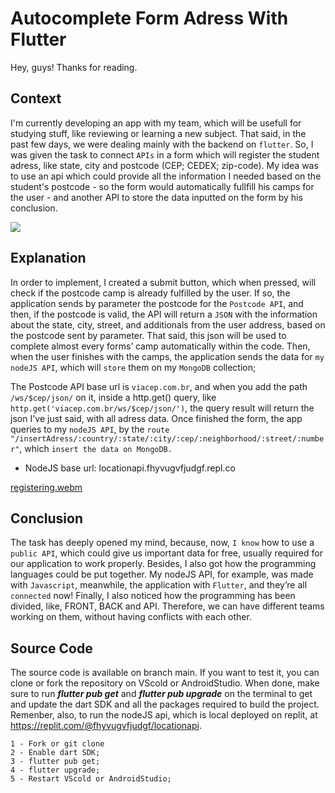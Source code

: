 # Autocomplete Form Adress With Flutter

Hey, guys! Thanks for reading.


## Context
I'm currently developing an app with my team, which will be usefull for studying stuff, like reviewing or learning a new subject. That said, in the past few days, we were dealing mainly with the backend on ```flutter```. So, I was given the task to connect ```APIs``` in a form which will register the student adress, like state, city and postcode (CEP; CEDEX; zip-code). My idea was to use an api which could provide all the information I needed based on the student's postcode - so the form would automatically fullfill his camps for the user - and another API to store the data inputted on the form by his conclusion.  

<div>


  <img src="https://user-images.githubusercontent.com/103438311/209247577-9864a5e7-8d8f-46dc-958a-d080c5645338.png">
</div>


## Explanation
In order to implement, I created a submit button, which when pressed, will check if the postcode camp is already fulfilled by the user. If so, the application sends by parameter the postcode for the ```Postcode API```, and then, if the postcode is valid, the API will return a ```JSON``` with the information about the state, city, street, and additionals from the user address, based on the postcode sent by parameter. That said, this json will be used to complete almost every forms’ camp automatically within the code. Then, when the user finishes with the camps, the application sends the data for ```my nodeJS API```, which will ```store``` them on my ```MongoDB``` collection;


The Postcode API base url is ```viacep.com.br```, and when you add the path ```/ws/$cep/json/``` on it, inside a http.get() query, like ```http.get('viacep.com.br/ws/$cep/json/')```, the query result will return the json I've just said, with all adress data. Once finished 
the form, the app queries to my ```nodeJS API```, by the ```route "/insertAdress/:country/:state/:city/:cep/:neighborhood/:street/:number"```,
which ```insert the data on MongoDB.```

* NodeJS base url: locationapi.fhyvugvfjudgf.repl.co

[registering.webm](https://user-images.githubusercontent.com/103438311/209563715-7e53bd9c-9b57-4f07-b2ae-3007663c017e.webm)

## Conclusion
The task has deeply opened my mind, because, now, ```I know``` how to use a ```public API```, which could give us important data for free, usually required for our application to work properly. Besides, I also got how the programming languages could be put together. My nodeJS API, for example, was made with ```Javascript```, meanwhile, the application with ```Flutter```, and they’re all ```connected``` now! Finally, I also noticed how the programming has been divided, like, FRONT, BACK and API. Therefore, we can have different teams working on them, without having conflicts with each other.

## Source Code
The source code is available on branch main. If you want to test it, you can clone or fork the repository on VScold or AndroidStudio. When done, make sure to run ***flutter pub get*** and ***flutter pub upgrade*** on the terminal to get and update the dart SDK and all the packages required to build the project. Remenber, also, to run the nodeJS api, which is local deployed on replit, at https://replit.com/@fhyvugvfjudgf/locationapi.

```
1 - Fork or git clone
2 - Enable dart SDK;
3 - flutter pub get;
4 - flutter upgrade;
5 - Restart VScold or AndroidStudio;
```
